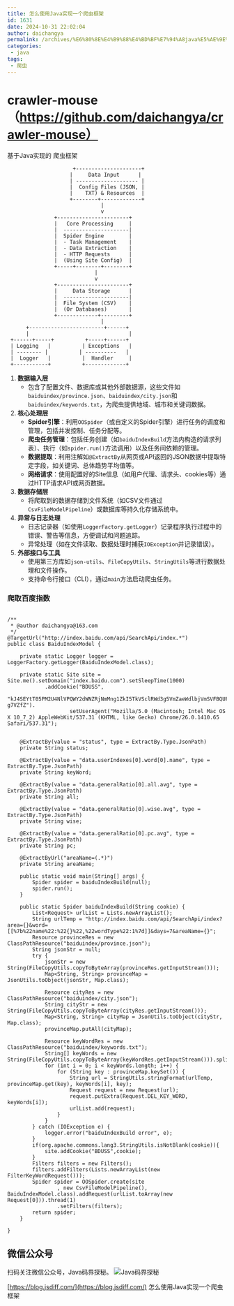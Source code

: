 ```yaml
---
title: 怎么使用Java实现一个爬虫框架
id: 1631
date: 2024-10-31 22:02:04
author: daichangya
permalink: /archives/%E6%80%8E%E4%B9%88%E4%BD%BF%E7%94%A8java%E5%AE%9E%E7%8E%B0%E4%B8%80%E4%B8%AA%E7%88%AC%E8%99%AB%E6%A1%86%E6%9E%B6/
categories:
 - java
tags: 
 - 爬虫
---
```



# crawler-mouse （https://github.com/daichangya/crawler-mouse）
基于Java实现的 爬虫框架



```
                     +---------------------+  
                    |     Data Input      |  
                    | -------------------- |  
                    |  Config Files (JSON, |  
                    |    TXT) & Resources  |  
                    +--------+-------------+  
                              |  
                              v  
               +-----------------------+  
               |   Core Processing     |  
               |  ---------------------|  
               |  Spider Engine        |  
               |  - Task Management    |  
               |  - Data Extraction    |  
               |  - HTTP Requests      |  
               |  (Using Site Config)  |  
               +-----+--------+--------+  
                            |  
                            v  
               +-----------------------+  
               |     Data Storage      |  
               |  ---------------------|  
               |  File System (CSV)    |  
               |  (Or Databases)       |  
               +-------------+---------+  
                              |  
      +------------------------+------+  
      |                                |  
 +------+-----+          +-----+------+  
 | Logging   |          | Exceptions   |  
 | -------- |          | ----------   |  
 |  Logger   |          |  Handler     |  
 +-----------+          +-------------+
```

1.  **数据输入层**
    *   包含了配置文件、数据库或其他外部数据源，这些文件如`baiduindex/province.json`、`baiduindex/city.json`和`baiduindex/keywords.txt`，为爬虫提供地域、城市和关键词数据。
2.  **核心处理层**
    *   **Spider引擎**：利用`OOSpider`（或自定义的Spider引擎）进行任务的调度和管理，包括并发控制、任务分配等。
    *   **爬虫任务管理**：包括任务创建（如`baiduIndexBuild`方法内构造的请求列表）、执行（如`spider.run()`方法调用）以及任务间依赖的管理。
    *   **数据提取**：利用注解如`@ExtractBy`从网页或API返回的JSON数据中提取特定字段，如关键词、总体趋势平均值等。
    *   **网络请求**：使用配置好的Site信息（如用户代理、请求头、cookies等）通过HTTP请求API或网页数据。
3.  **数据存储层**
    *   将爬取到的数据存储到文件系统（如CSV文件通过`CsvFileModelPipeline`）或数据库等持久化存储系统中。
4.  **异常与日志处理**
    *   日志记录器（如使用`LoggerFactory.getLogger`）记录程序执行过程中的错误、警告等信息，方便调试和问题追踪。
    *   异常处理（如在文件读取、数据处理时捕获`IOException`并记录错误）。
5.  **外部接口与工具**
    *   使用第三方库如`json-utils`、`FileCopyUtils`、`StringUtils`等进行数据处理和文件操作。
    *   支持命令行接口（CLI），通过`main`方法启动爬虫任务。

### 爬取百度指数

```

/**
 * @author daichangya@163.com
 */
@TargetUrl("http://index.baidu.com/api/SearchApi/index.*")
public class BaiduIndexModel {

    private static Logger logger = LoggerFactory.getLogger(BaiduIndexModel.class);

    private static Site site = Site.me().setDomain("index.baidu.com").setSleepTime(1000)
            .addCookie("BDUSS",
                    "kJ4SEYtT05PM2U4NlVPQWY2dWNZRjNmMng1ZkI5TkVSclRWd3g5VmZaeWdlbjVmSVFBQUFBJCQAAAAAAAAAAAEAAAAQTRyIwfXP~rz8cQAAAAAAAAAAAAAAAAAAAAAAAAAAAAAAAAAAAAAAAAAAAAAAAAAAAAAAAAAAAAAAAAAAAAAAAAAAAKDtVl-g7VZfZ").
                    setUserAgent("Mozilla/5.0 (Macintosh; Intel Mac OS X 10_7_2) AppleWebKit/537.31 (KHTML, like Gecko) Chrome/26.0.1410.65 Safari/537.31");


    @ExtractBy(value = "status", type = ExtractBy.Type.JsonPath)
    private String status;

    @ExtractBy(value = "data.userIndexes[0].word[0].name", type = ExtractBy.Type.JsonPath)
    private String keyWord;

    @ExtractBy(value = "data.generalRatio[0].all.avg", type = ExtractBy.Type.JsonPath)
    private String all;

    @ExtractBy(value = "data.generalRatio[0].wise.avg", type = ExtractBy.Type.JsonPath)
    private String wise;

    @ExtractBy(value = "data.generalRatio[0].pc.avg", type = ExtractBy.Type.JsonPath)
    private String pc;

    @ExtractByUrl("areaName=(.*)")
    private String areaName;

    public static void main(String[] args) {
        Spider spider = baiduIndexBuild(null);
        spider.run();
    }

    public static Spider baiduIndexBuild(String cookie) {
        List<Request> urlList = Lists.newArrayList();
        String urlTemp = "http://index.baidu.com/api/SearchApi/index?area={}&word=[[%7b%22name%22:%22{}%22,%22wordType%22:1%7d]]&days=7&areaName={}";
        Resource provinceRes = new ClassPathResource("baiduindex/province.json");
        String jsonStr = null;
        try {
            jsonStr = new String(FileCopyUtils.copyToByteArray(provinceRes.getInputStream()));
            Map<String, String> provinceMap = JsonUtils.toObject(jsonStr, Map.class);

            Resource cityRes = new ClassPathResource("baiduindex/city.json");
            String cityStr = new String(FileCopyUtils.copyToByteArray(cityRes.getInputStream()));
            Map<String, String> cityMap = JsonUtils.toObject(cityStr, Map.class);
            provinceMap.putAll(cityMap);

            Resource keyWordRes = new ClassPathResource("baiduindex/keywords.txt");
            String[] keyWords = new String(FileCopyUtils.copyToByteArray(keyWordRes.getInputStream())).split("\n");
            for (int i = 0; i < keyWords.length; i++) {
                for (String key : provinceMap.keySet()) {
                    String url = StringUtils.stringFormat(urlTemp, provinceMap.get(key), keyWords[i], key);
                    Request request = new Request(url);
                    request.putExtra(Request.DEL_KEY_WORD, keyWords[i]);
                    urlList.add(request);
                }
            }
        } catch (IOException e) {
            logger.error("baiduIndexBuild error", e);
        }
        if(org.apache.commons.lang3.StringUtils.isNotBlank(cookie)){
            site.addCookie("BDUSS",cookie);
        }
        Filters filters = new Filters();
        filters.addFilters(Lists.newArrayList(new FilterKeyWordRequest()));
        Spider spider = OOSpider.create(site
                , new CsvFileModelPipeline(), BaiduIndexModel.class).addRequest(urlList.toArray(new Request[0])).thread(1)
                .setFilters(filters);
        return spider;
    }

}

```

## 微信公众号

扫码关注微信公众号，Java码界探秘。
![Java码界探秘](http://images.jsdiff.com/qrcode_for_gh_1e2587cc42b1_258_1587996055777.jpg)

[https://blog.jsdiff.com/](https://blog.jsdiff.com/)
怎么使用Java实现一个爬虫框架